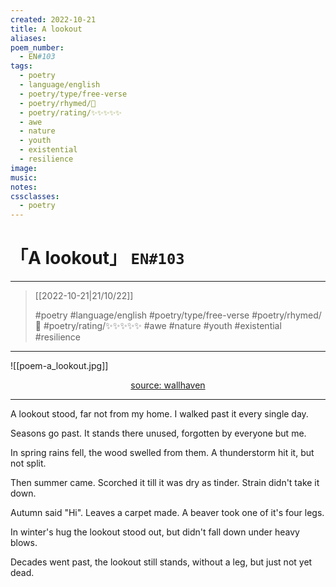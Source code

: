```yaml
---
created: 2022-10-21
title: A lookout
aliases:
poem_number:
  - EN#103
tags:
  - poetry
  - language/english
  - poetry/type/free-verse
  - poetry/rhymed/🔴
  - poetry/rating/✨✨✨✨✨
  - awe
  - nature
  - youth
  - existential
  - resilience
image:
music:
notes:
cssclasses:
  - poetry
---
```

# 「A lookout」 `EN#103`

---

>  [[2022-10-21|21/10/22]]
> 
> #poetry 
> #language/english 
> #poetry/type/free-verse 
> #poetry/rhymed/🔴 
> #poetry/rating/✨✨✨✨✨ 
> #awe #nature #youth #existential #resilience 

---

![[poem-a_lookout.jpg]]

<center class="img_caption"><a href="https://wallhaven.cc/w/neqwon" class="source-link">source: wallhaven</a></center>

---

A lookout stood,
far not from my home.
I walked past it
every single day.

Seasons go past.
It stands there unused,
forgotten by
everyone but me.

In spring rains fell,
the wood swelled from them.
A thunderstorm
hit it, but not split.

Then summer came.
Scorched it till it was
dry as tinder.
Strain didn't take it down.

Autumn said "Hi".
Leaves a carpet made.
A beaver took
one of it's four legs.

In winter's hug
the lookout stood out,
but didn't fall down
under heavy blows.

Decades went past,
the lookout still stands,
without a leg,
but just not yet dead.